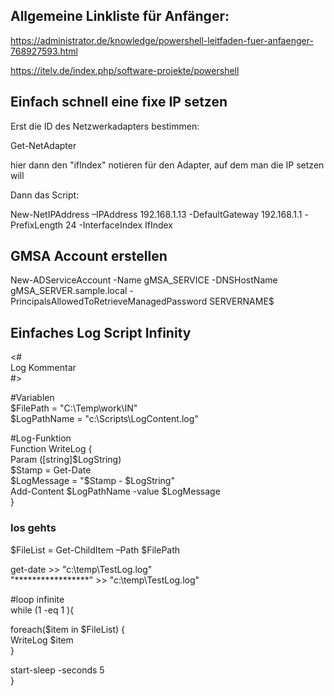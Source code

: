 ## Allgemeine Linkliste für Anfänger:  

https://administrator.de/knowledge/powershell-leitfaden-fuer-anfaenger-768927593.html  

https://itelv.de/index.php/software-projekte/powershell


## Einfach schnell eine fixe IP setzen  

Erst die ID des Netzwerkadapters bestimmen:  

Get-NetAdapter  

hier dann den "ifIndex" notieren für den Adapter, auf dem man die IP setzen will  

Dann das Script:  

New-NetIPAddress –IPAddress 192.168.1.13 -DefaultGateway 192.168.1.1 -PrefixLength 24 -InterfaceIndex IfIndex  



## GMSA Account erstellen  

New-ADServiceAccount -Name gMSA_SERVICE -DNSHostName gMSA_SERVER.sample.local -PrincipalsAllowedToRetrieveManagedPassword SERVERNAME$


## Einfaches Log Script Infinity  

<#  
Log Kommentar  
#>  

#Variablen  
$FilePath = "C:\Temp\work\IN"  
$LogPathName = "c:\Scripts\LogContent.log"  
    
#Log-Funktion  
Function WriteLog {  
    Param ([string]$LogString)  
    $Stamp = Get-Date  
    $LogMessage = "$Stamp - $LogString"  
    Add-Content $LogPathName -value $LogMessage  
    }  

 ### los gehts  

$FileList = Get-ChildItem –Path $FilePath  

get-date >> "c:\temp\TestLog.log"  
"*****************" >> "c:\temp\TestLog.log"  

#loop infinite  
while (1 -eq 1 ){  

foreach($item in $FileList) {  
    WriteLog $item  
}  

start-sleep -seconds 5  
}  
